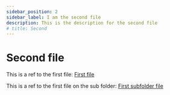 ```yaml
---
sidebar_position: 2
sidebar_label: I am the second file
description: This is the description for the second file
# title: Second
---
```


# Second file

This is a ref to the first file: [First file](./first-file.md)

This is a ref to the first file on the sub folder: [First subfolder file](./sub-tutorials/sub-folder-first-file.md)
